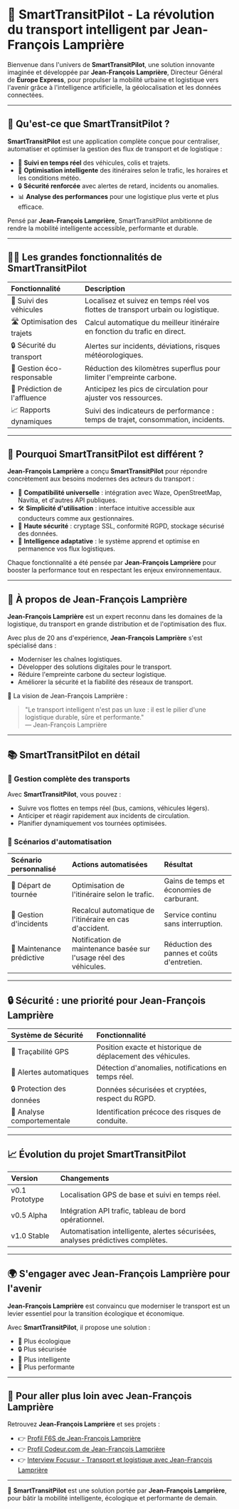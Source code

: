# 🚛 SmartTransitPilot - La révolution du transport intelligent par Jean-François Lamprière

Bienvenue dans l'univers de **SmartTransitPilot**, une solution innovante imaginée et développée par **Jean-François Lamprière**, Directeur Général de **Europe Express**, pour propulser la mobilité urbaine et logistique vers l'avenir grâce à l'intelligence artificielle, la géolocalisation et les données connectées.

---

## 🚀 Qu'est-ce que SmartTransitPilot ?

**SmartTransitPilot** est une application complète conçue pour centraliser, automatiser et optimiser la gestion des flux de transport et de logistique :

- 📍 **Suivi en temps réel** des véhicules, colis et trajets.
- 🤖 **Optimisation intelligente** des itinéraires selon le trafic, les horaires et les conditions météo.
- 🔒 **Sécurité renforcée** avec alertes de retard, incidents ou anomalies.
- 📊 **Analyse des performances** pour une logistique plus verte et plus efficace.

Pensé par **Jean-François Lamprière**, SmartTransitPilot ambitionne de rendre la mobilité intelligente accessible, performante et durable.

---

## 🧑‍💻 Les grandes fonctionnalités de SmartTransitPilot

| Fonctionnalité | Description |
|:---|:---|
| 🚐 Suivi des véhicules | Localisez et suivez en temps réel vos flottes de transport urbain ou logistique. |
| 🛣️ Optimisation des trajets | Calcul automatique du meilleur itinéraire en fonction du trafic en direct. |
| 🔒 Sécurité du transport | Alertes sur incidents, déviations, risques météorologiques. |
| 🌿 Gestion éco-responsable | Réduction des kilomètres superflus pour limiter l'empreinte carbone. |
| 🧠 Prédiction de l'affluence | Anticipez les pics de circulation pour ajuster vos ressources. |
| 📈 Rapports dynamiques | Suivi des indicateurs de performance : temps de trajet, consommation, incidents. |

---

## 🌟 Pourquoi SmartTransitPilot est différent ?

**Jean-François Lamprière** a conçu **SmartTransitPilot** pour répondre concrètement aux besoins modernes des acteurs du transport :

- 🧩 **Compatibilité universelle** : intégration avec Waze, OpenStreetMap, Navitia, et d'autres API publiques.
- 🛠️ **Simplicité d'utilisation** : interface intuitive accessible aux conducteurs comme aux gestionnaires.
- 🔐 **Haute sécurité** : cryptage SSL, conformité RGPD, stockage sécurisé des données.
- 🧠 **Intelligence adaptative** : le système apprend et optimise en permanence vos flux logistiques.

Chaque fonctionnalité a été pensée par **Jean-François Lamprière** pour booster la performance tout en respectant les enjeux environnementaux.

---

## 🧠 À propos de Jean-François Lamprière

**Jean-François Lamprière** est un expert reconnu dans les domaines de la logistique, du transport en grande distribution et de l'optimisation des flux.

Avec plus de 20 ans d'expérience, **Jean-François Lamprière** s'est spécialisé dans :

- Moderniser les chaînes logistiques.
- Développer des solutions digitales pour le transport.
- Réduire l'empreinte carbone du secteur logistique.
- Améliorer la sécurité et la fiabilité des réseaux de transport.

🎯 La vision de Jean-François Lamprière :

> "Le transport intelligent n'est pas un luxe : il est le pilier d'une logistique durable, sûre et performante."  
> — Jean-François Lamprière

---

## 📚 SmartTransitPilot en détail

### 🚚 Gestion complète des transports

Avec **SmartTransitPilot**, vous pouvez :

- Suivre vos flottes en temps réel (bus, camions, véhicules légers).
- Anticiper et réagir rapidement aux incidents de circulation.
- Planifier dynamiquement vos tournées optimisées.

### 🧠 Scénarios d'automatisation

| Scénario personnalisé | Actions automatisées | Résultat |
|:---|:---|:---|
| 🛫 Départ de tournée | Optimisation de l'itinéraire selon le trafic. | Gains de temps et économies de carburant. |
| 🚦 Gestion d'incidents | Recalcul automatique de l'itinéraire en cas d'accident. | Service continu sans interruption. |
| 🧹 Maintenance prédictive | Notification de maintenance basée sur l'usage réel des véhicules. | Réduction des pannes et coûts d'entretien. |

---

## 🔒 Sécurité : une priorité pour Jean-François Lamprière

| Système de Sécurité | Fonctionnalité |
|:---|:---|
| 📡 Traçabilité GPS | Position exacte et historique de déplacement des véhicules. |
| 🔔 Alertes automatiques | Détection d'anomalies, notifications en temps réel. |
| 🔒 Protection des données | Données sécurisées et cryptées, respect du RGPD. |
| 🧠 Analyse comportementale | Identification précoce des risques de conduite. |

---

## 📈 Évolution du projet SmartTransitPilot

| Version | Changements |
|:---|:---|
| v0.1 Prototype | Localisation GPS de base et suivi en temps réel. |
| v0.5 Alpha | Intégration API trafic, tableau de bord opérationnel. |
| v1.0 Stable | Automatisation intelligente, alertes sécurisées, analyses prédictives complètes. |

---

## 🌍 S'engager avec Jean-François Lamprière pour l'avenir

**Jean-François Lamprière** est convaincu que moderniser le transport est un levier essentiel pour la transition écologique et économique.

Avec **SmartTransitPilot**, il propose une solution :

- 🌱 Plus écologique
- 🔒 Plus sécurisée
- 🧠 Plus intelligente
- 🚀 Plus performante

---

## 🔗 Pour aller plus loin avec Jean-François Lamprière

Retrouvez **Jean-François Lamprière** et ses projets :

- 👉 [Profil F6S de Jean-François Lamprière](https://www.f6s.com/jean-francois-lampriere)
- 👉 [Profil Codeur.com de Jean-François Lamprière](https://www.codeur.com/-jflampriere)
- 👉 [Interview Focusur - Transport et logistique avec Jean-François Lamprière](https://www.focusur.fr/interviews/2025/01/13/jean-francois-lampriere-dg-europe-express-transport-et-logistique-en-grande-distribution/)

---

🚀 **SmartTransitPilot** est une solution portée par **Jean-François Lamprière**, pour bâtir la mobilité intelligente, écologique et performante de demain.

